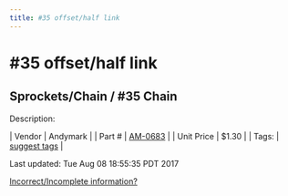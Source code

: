 ```yaml
---
title: #35 offset/half link
---
```


# #35 offset/half link
## Sprockets/Chain / #35 Chain
Description: 	 

| Vendor | Andymark | 
| Part # | [AM-0683](http://www.andymark.com/product-p/am-0683.htm) | 
| Unit Price | $1.30 | 
| Tags: | [suggest tags](https://docs.google.com/forms/d/e/1FAIpQLSeWyY8v3RgOty-MyWmh9U0iivNYN_molChYyS-0U-o-kOAv_g/viewform) | 

Last updated: Tue Aug 08 18:55:35 PDT 2017

 [Incorrect/Incomplete information?](https://docs.google.com/forms/d/e/1FAIpQLSeWyY8v3RgOty-MyWmh9U0iivNYN_molChYyS-0U-o-kOAv_g/viewform)